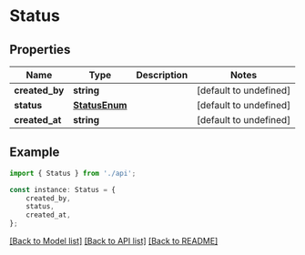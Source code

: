 # Status


## Properties

Name | Type | Description | Notes
------------ | ------------- | ------------- | -------------
**created_by** | **string** |  | [default to undefined]
**status** | [**StatusEnum**](StatusEnum.md) |  | [default to undefined]
**created_at** | **string** |  | [default to undefined]

## Example

```typescript
import { Status } from './api';

const instance: Status = {
    created_by,
    status,
    created_at,
};
```

[[Back to Model list]](../README.md#documentation-for-models) [[Back to API list]](../README.md#documentation-for-api-endpoints) [[Back to README]](../README.md)

